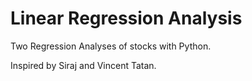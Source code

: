 # Linear Regression Analysis

Two Regression Analyses of stocks with Python.

Inspired by Siraj and Vincent Tatan.
